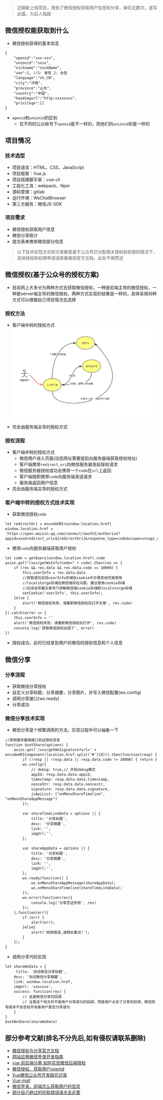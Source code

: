 > 近期新上线项目，用到了微信授权获取用户信息和分享，掉坑无数次，遂写此篇，为后人指路

## 微信授权能获取到什么
* 微信授权获得的基本信息

```
{
    "openid":"xxx-xxx",
    "unionid":"xxxx",
    "nickname":"nickName",
    "sex":1, //1: 男性 2: 女性
    "language":"zh_CN",
    "city":"济南",
    "province":"山东",
    "country":"中国",
    "headimgurl":"http:xxxxxxxx",
    "privilege":[]
}
```
* `openid`和`unionid`的区别
	* 在不同的公众账号下`openid`是不一样的，而他们的`unionid`却是一样的

## 项目情况
### 技术选型
* 项目语言：HTML、CSS、JavaScript
* 项目框架：Vue.js
* 项目搭建脚手架：vue-cli
* 工程化工具：webpack、Npm
* 源码管理：gitlab
* 运行环境：WeChatBrowser
* 第三方服务：微信JS-SDK

### 项目需求
* 微信授权获取用户信息
* 微信分享统计
* 提交表单携带微信部分信息

> 以下技术实现方式和方案都是基于公众号已分配相关授权和权限的情况下，具体授权和权限申请请查看微信官方文档，此处不做赘述

## 微信授权(基于公众号的授权方案)
* 目前网上大多分为两种方式去获取微信授权，一种是前端主导的微信授权，一种是server端主导的微信授权，两种方式实现的结果是一样的，具体采用何种方式可以根据自己项目情况去选择

### 授权方法
* 客户端中转的授权方式
![授权流程](../images/wechat-auth.jpeg)
* 完全由服务端主导的授权方式

### 授权流程
* 客户端中转的授权方式
	* 微信用户进入页面(动态网址需要提前向服务器端获取授权地址)
	* 客户端携带`redirect_uri`向微信服务器发起授权请求
	* 微信服务器授权成功会携带一个`code`在`url`上返回
	* 客户端随即携带`code`向服务端发送请求
	* 服务端返回用户信息
* 完全由服务端主导的授权方式

### 客户端中转的授权方式技术实现
* 获取微信授权`code`

```
let redirectUri = encodeURI(window.location.href)
window.location.href = `https://open.weixin.qq.com/connect/oauth2/authorize?appid=xxx&redirect_uri=${redirectUri}&response_type=code&scope=snsapi_userinfo&state=123#wechat_redirect`
```
* 携带`code`向服务器端获取用户授权

```
let code = getQuery(window.location.href).code
axios.get("/xxx/getWxInfo?code=" + code).then(res => {
	if (res && res.data && res.data.code == 10000) {
		this.userInfo = res.data.data
		//获取成功后将userInfo存储在cookie中方便其他页面使用
		//localstorge存储在微信端存在问题，建议使用cookie存储
		//后续会写篇文章专门讲解微信端cookie存储和localstorge存储
		setCookie('userInfo', this.userInfo);
	}else {
		alert('微信授权失败，请重新微信授权后打开文章', res.code)
	}
}).catch(error => {
	this.userInfo = ''
	alert('微信授权失败，请重新微信授权后打开', res.code)
	console.log('获取微信授权出错了', error)
})
```
* 授权成功，此时已经拿到用户的微信的授权信息和个人信息

## 微信分享
### 分享流程
* 获取微信分享授权
* 自定义分享标题，分享摘要，分享图片，并写入微信配置(wx.config)
* 调用分享接口(wx.ready)
* 分享成功

### 微信分享技术实现
* 微信分享是个频繁调用的方法，实现过程中可以抽象一下

```
//调用服务器端接口验证授权信息
function $setShare(options) {
	axios.get('/xxx/getWxSignature?url=' + encodeURIComponent(location.href.split('#')[0])).then(function(resp) {
	    if (!resp || !resp.data || resp.data.code != 10000) { return }
	    wx.config({
	        // debug: true,// 开启debug模式
	        appId: resp.data.data.appid,
	        timestamp: resp.data.data.timestamp,
	        nonceStr: resp.data.data.noncestr,
	        signature: resp.data.data.signature,
	        jsApiList: ["onMenuShareTimeline", "onMenuShareAppMessage"]
	    });

	    var shareTimeLineData = options || {
	        title: '分享标题',
	        desc: '分享摘要',
	        link: '',
	        imgUrl:'',
	    };

	    var shareAppData = options || {
	        title: '分享标题',
	        desc: '分享摘要',
	        link: '',
	        imgUrl:'',
	    };
	    wx.ready(function() {
	        wx.onMenuShareAppMessage(shareAppData);
	        wx.onMenuShareTimeline(shareTimeLineData);
	    });
	    wx.error(function(res){
	        console.log('分享签证失败', res)
	    });
	},function(err){
	    if (err) {
	        alert(err);
	    }else{
	        alert('网络错误,请稍后重试!');
	    }
	});
}
```
* 调用分享代码实现

```
let shareWxData = {
	 title: '测试微信分享标题',
    desc: '测试微信分享摘要',
    link: window.location.href,
    imgUrl: 'xxxxxxx',
    success: function(res) {
    	// 这是微信分享的回调
    	// 注意这个地方并不是用户分享成功的回调，而是用户点击了分享的回调，微信现有版本不会告知开发者用户是否分享成功
    }
}
$setWxShare(shareWxData)
```

## 部分参考文献(排名不分先后,如有侵权请联系删除)
* [微信授权与分享官方文档](https://mp.weixin.qq.com/wiki?t=resource/res_main&id=mp1421141115)
* [网站应用微信登录开发指南](https://open.weixin.qq.com/cgi-bin/showdocument?action=dir_list&t=resource/res_list&verify=1&id=open1419316505&token=&lang=zh_CN)
* [vue 前后端分离 如何实现微信后端授权](https://www.v2ex.com/t/420936)
* [微信授权、获取用户openid](http://www.cnblogs.com/jinzhenzong/p/9035809.html)
* [Vue微信公众号开发踩坑记录](https://segmentfault.com/a/1190000010753247)
* [Vue-mall](https://github.com/qutz/vue-mall)
* [微信登录，前端怎么获取用户的信息](https://segmentfault.com/q/1010000012401356/)
* [部分自己趟过的坑和错误请点击这里](https://github.com/programmer-zhang/front-end/blob/master/profiles/wechat_error.md)
